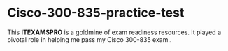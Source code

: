 # Cisco-300-835-practice-test
This **ITEXAMSPRO** is a goldmine of exam readiness resources. It played a pivotal role in helping me pass my Cisco 300-835 exam..
